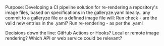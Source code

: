 Purpose: Developing a CI pipeline solution for re-rendering a repository's image files, based on specifications in the galleryze.yaml
Ideally.. any commit to a galleryze file or a defined image file will:
  Run check - are the valid new entries in the .yaml?
  Run re-rendering - as per the .yaml

Decisions down the line:
  GitHub Actions or Hooks?
  Local or remote image rendering? Which API or web service could be relevant?
  
  
  
